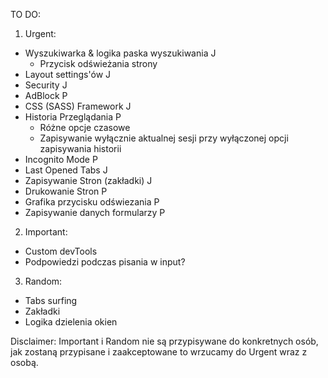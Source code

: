 TO DO:
1. Urgent:
  - Wyszukiwarka & logika paska wyszukiwania J
    - Przycisk odświeżania strony
  - Layout settings'ów J
  - Security J
  - AdBlock P
  - CSS (SASS) Framework J
  - Historia Przeglądania P
    - Różne opcje czasowe 
    - Zapisywanie wyłącznie aktualnej sesji przy wyłączonej opcji zapisywania historii
  - Incognito Mode P
  - Last Opened Tabs J
  - Zapisywanie Stron (zakładki) J
  - Drukowanie Stron P
  - Grafika przycisku odświezania P
  - Zapisywanie danych formularzy P

2. Important:
  - Custom devTools 
  - Podpowiedzi podczas pisania w input?

3. Random:
  - Tabs surfing
  - Zakładki 
  - Logika dzielenia okien
  
Disclaimer: Important i Random nie są przypisywane do konkretnych osób, jak zostaną przypisane i zaakceptowane to wrzucamy do Urgent wraz z osobą.
